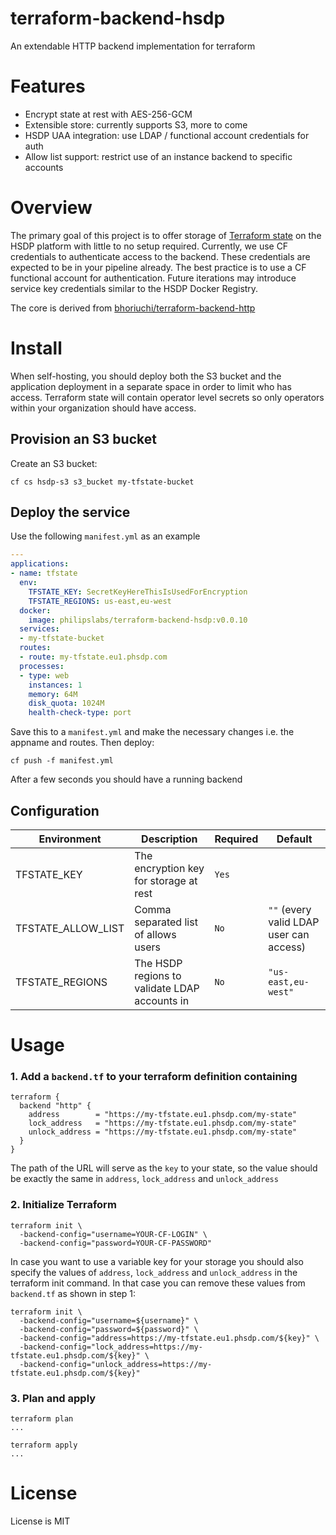 # terraform-backend-hsdp
An extendable HTTP backend implementation for terraform

# Features

* Encrypt state at rest with AES-256-GCM
* Extensible store: currently supports S3, more to come
* HSDP UAA integration: use LDAP / functional account credentials for auth
* Allow list support: restrict use of an instance backend to specific accounts

# Overview

The primary goal of this project is to offer storage of [Terraform state](https://www.terraform.io/docs/state/index.html) on the HSDP platform with little to no setup required. 
Currently, we use CF credentials to authenticate access to the backend. 
These credentials are expected to be in your pipeline already. 
The best practice is to use a CF functional account for authentication.
Future iterations may introduce service key credentials similar to the HSDP Docker Registry.

The core is derived from [bhoriuchi/terraform-backend-http](https://github.com/bhoriuchi/terraform-backend-http)

# Install
When self-hosting, you should deploy both the S3 bucket and the application deployment
in a separate space in order to limit who has access. Terraform state will contain operator
level secrets so only operators within your organization should have access.

## Provision an S3 bucket
Create an S3 bucket:
```shell
cf cs hsdp-s3 s3_bucket my-tfstate-bucket
```

## Deploy the service

Use the following `manifest.yml` as an example

```yaml
---
applications:
- name: tfstate
  env:
    TFSTATE_KEY: SecretKeyHereThisIsUsedForEncryption
    TFSTATE_REGIONS: us-east,eu-west
  docker:
    image: philipslabs/terraform-backend-hsdp:v0.0.10
  services:
  - my-tfstate-bucket
  routes:
  - route: my-tfstate.eu1.phsdp.com
  processes:
  - type: web
    instances: 1
    memory: 64M
    disk_quota: 1024M
    health-check-type: port
```

Save this to a `manifest.yml` and make the necessary changes i.e. the appname and routes. Then deploy:

```shell
cf push -f manifest.yml
```
After a few seconds you should have a running backend

## Configuration
| Environment | Description | Required | Default |
|-------------|-------------|----------|---------|
| TFSTATE\_KEY | The encryption key for storage at rest | `Yes` | |
| TFSTATE\_ALLOW\_LIST | Comma separated list of allows users | `No` |`""` (every valid LDAP user can access) |
| TFSTATE\_REGIONS | The HSDP regions to validate LDAP accounts in | `No` | `"us-east,eu-west"` |  

# Usage

### 1. Add a `backend.tf` to your terraform definition containing

```hcl
terraform {
  backend "http" {
    address        = "https://my-tfstate.eu1.phsdp.com/my-state"
    lock_address   = "https://my-tfstate.eu1.phsdp.com/my-state"
    unlock_address = "https://my-tfstate.eu1.phsdp.com/my-state"
  }
}
```

The path of the URL will serve as the `key` to your state, so the value should be exactly the same in `address`, `lock_address` and `unlock_address`

### 2. Initialize Terraform

```shell
terraform init \
  -backend-config="username=YOUR-CF-LOGIN" \
  -backend-config="password=YOUR-CF-PASSWORD"
```

In case you want to use a variable key for your storage you should also specify the values of `address`, `lock_address` and `unlock_address` in the terraform init command. In that
case you can remove these values from `backend.tf` as shown in step 1:

```shell
terraform init \
  -backend-config="username=${username}" \
  -backend-config="password=${password}" \
  -backend-config="address=https://my-tfstate.eu1.phsdp.com/${key}" \
  -backend-config="lock_address=https://my-tfstate.eu1.phsdp.com/${key}" \
  -backend-config="unlock_address=https://my-tfstate.eu1.phsdp.com/${key}"

```

### 3. Plan and apply

```shell
terraform plan
...

terraform apply
...
```

# License
License is MIT
